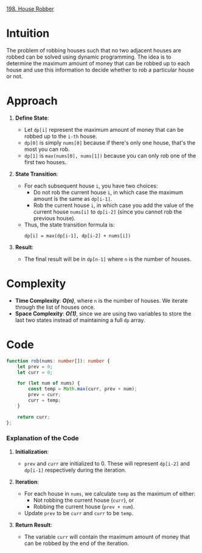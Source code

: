 [198. House Robber](https://leetcode.com/problems/house-robber/)

# Intuition

The problem of robbing houses such that no two adjacent houses are robbed can be solved using dynamic programming. The idea is to determine the maximum amount of money that can be robbed up to each house and use this information to decide whether to rob a particular house or not.

# Approach

1. **Define State**:
   - Let `dp[i]` represent the maximum amount of money that can be robbed up to the `i-th` house.
   - `dp[0]` is simply `nums[0]` because if there's only one house, that's the most you can rob.
   - `dp[1]` is `max(nums[0], nums[1])` because you can only rob one of the first two houses.

2. **State Transition**:
   - For each subsequent house `i`, you have two choices:
     - Do not rob the current house `i`, in which case the maximum amount is the same as `dp[i-1]`.
     - Rob the current house `i`, in which case you add the value of the current house `nums[i]` to `dp[i-2]` (since you cannot rob the previous house).
   - Thus, the state transition formula is:
     ```
     dp[i] = max(dp[i-1], dp[i-2] + nums[i])
     ```

3. **Result**:
   - The final result will be in `dp[n-1]` where `n` is the number of houses.

# Complexity

- **Time Complexity**: ***O(n)***, where `n` is the number of houses. We iterate through the list of houses once.
- **Space Complexity**: ***O(1)***, since we are using two variables to store the last two states instead of maintaining a full `dp` array.

# Code
```typescript
function rob(nums: number[]): number {
    let prev = 0;
    let curr = 0;

    for (let num of nums) {
        const temp = Math.max(curr, prev + num);
        prev = curr;
        curr = temp;
    }

    return curr;
};

```

### Explanation of the Code

1. **Initialization**:
   - `prev` and `curr` are initialized to 0. These will represent `dp[i-2]` and `dp[i-1]` respectively during the iteration.

2. **Iteration**:
   - For each house in `nums`, we calculate `temp` as the maximum of either:
     - Not robbing the current house (`curr`), or
     - Robbing the current house (`prev + num`).
   - Update `prev` to be `curr` and `curr` to be `temp`.

3. **Return Result**:
   - The variable `curr` will contain the maximum amount of money that can be robbed by the end of the iteration.
